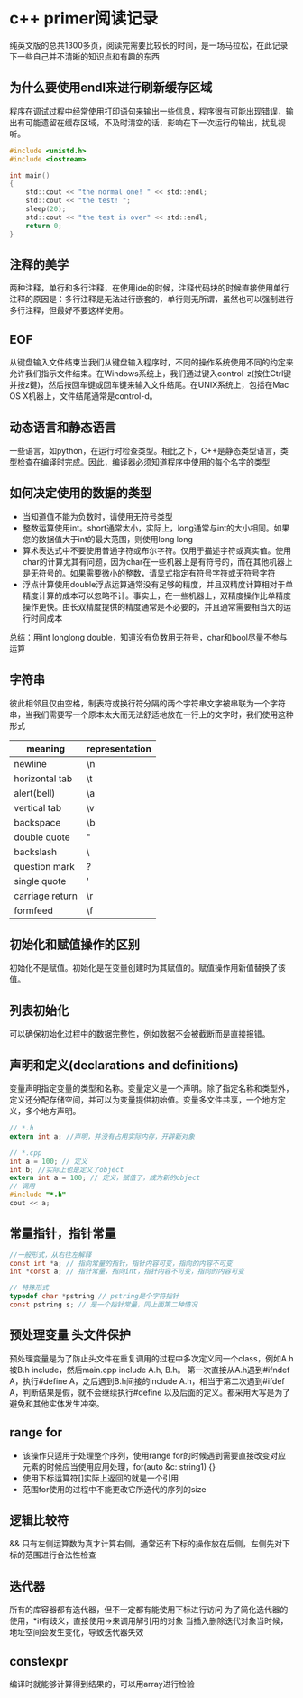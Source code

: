 # c++ primer阅读记录

纯英文版的总共1300多页，阅读完需要比较长的时间，是一场马拉松，在此记录下一些自己并不清晰的知识点和有趣的东西

## 为什么要使用endl来进行刷新缓存区域

程序在调试过程中经常使用打印语句来输出一些信息，程序很有可能出现错误，输出有可能遗留在缓存区域，不及时清空的话，影响在下一次运行的输出，扰乱视听。
```c
#include <unistd.h>
#include <iostream>

int main()
{
    std::cout << "the normal one! " << std::endl;
    std::cout << "the test! ";
    sleep(20);
    std::cout << "the test is over" << std::endl;
    return 0;
}
```

## 注释的美学

两种注释，单行和多行注释，在使用ide的时候，注释代码块的时候直接使用单行注释的原因是：多行注释是无法进行嵌套的，单行则无所谓，虽然也可以强制进行多行注释，但最好不要这样使用。

## EOF

从键盘输入文件结束当我们从键盘输入程序时，不同的操作系统使用不同的约定来允许我们指示文件结束。在Windows系统上，我们通过键入control-z(按住Ctrl键并按z键)，然后按回车键或回车键来输入文件结尾。在UNIX系统上，包括在Mac OS X机器上，文件结尾通常是control-d。

## 动态语言和静态语言

一些语言，如python，在运行时检查类型。相比之下，C++是静态类型语言，类型检查在编译时完成。因此，编译器必须知道程序中使用的每个名字的类型

## 如何决定使用的数据的类型

- 当知道值不能为负数时，请使用无符号类型
- 整数运算使用int。short通常太小，实际上，long通常与int的大小相同。如果您的数据值大于int的最大范围，则使用long long
- 算术表达式中不要使用普通字符或布尔字符。仅用于描述字符或真实值。使用char的计算尤其有问题，因为char在一些机器上是有符号的，而在其他机器上是无符号的。如果需要微小的整数，请显式指定有符号字符或无符号字符
- 浮点计算使用double浮点运算通常没有足够的精度，并且双精度计算相对于单精度计算的成本可以忽略不计。事实上，在一些机器上，双精度操作比单精度操作更快。由长双精度提供的精度通常是不必要的，并且通常需要相当大的运行时间成本

总结：用int longlong double，知道没有负数用无符号，char和bool尽量不参与运算

## 字符串

彼此相邻且仅由空格，制表符或换行符分隔的两个字符串文字被串联为一个字符串，当我们需要写一个原本太大而无法舒适地放在一行上的文字时，我们使用这种形式

| meaning         | representation |
| --------------- | -------------- |
| newline         | \n             |
| horizontal tab  | \t             |
| alert(bell)     | \a             |
| vertical tab    | \v             |
| backspace       | \b             |
| double quote    | \"             |
| backslash       | \\             |
| question mark   | \?             |
| single quote    | \'             |
| carriage return | \r             |
| formfeed        | \f             |

## 初始化和赋值操作的区别

初始化不是赋值。初始化是在变量创建时为其赋值的。赋值操作用新值替换了该值。

## 列表初始化

可以确保初始化过程中的数据完整性，例如数据不会被截断而是直接报错。

## 声明和定义(declarations and definitions)

变量声明指定变量的类型和名称。变量定义是一个声明。除了指定名称和类型外，定义还分配存储空间，并可以为变量提供初始值。变量多文件共享，一个地方定义，多个地方声明。

```c
// *.h
extern int a; //声明，并没有占用实际内存，开辟新对象

// *.cpp
int a = 100; // 定义
int b; //实际上也是定义了object
extern int a = 100; // 定义，赋值了，成为新的object
// 调用
#include "*.h"
cout << a;
```

## 常量指针，指针常量

```c
//一般形式，从右往左解释
const int *a; // 指向常量的指针，指针内容可变，指向的内容不可变
int *const a; // 指针常量，指向int，指针内容不可变，指向的内容可变

// 特殊形式
typedef char *pstring // pstring是个字符指针
const pstring s; // 是一个指针常量，同上面第二种情况

```

## 预处理变量 头文件保护

预处理变量是为了防止头文件在重复调用的过程中多次定义同一个class，例如A.h被B.h include，然后main.cpp include A.h, B.h。
第一次直接从A.h遇到#ifndef A，执行#define A，之后遇到B.h间接的include A.h，相当于第二次遇到#ifdef A，判断结果是假，就不会继续执行#define 以及后面的定义。都采用大写是为了避免和其他实体发生冲突。

## range for

- 该操作只适用于处理整个序列，使用range for的时候遇到需要直接改变对应元素的时候应当使用应用处理，for(auto &c: string1) {}
- 使用下标运算符[]实际上返回的就是一个引用
- 范围for使用的过程中不能更改它所迭代的序列的size

## 逻辑比较符

&& 只有左侧运算数为真才计算右侧，通常还有下标的操作放在后侧，左侧先对下标的范围进行合法性检查

## 迭代器

所有的库容器都有迭代器，但不一定都有能使用下标进行访问
为了简化迭代器的使用，*it有歧义，直接使用->来调用解引用的对象
当插入删除迭代对象当时候，地址空间会发生变化，导致迭代器失效

## constexpr

编译时就能够计算得到结果的，可以用array进行检验

